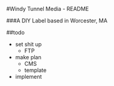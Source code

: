 #Windy Tunnel Media - README

###A DIY Label based in Worcester, MA 

##todo 

- set shit up 
    - FTP 
- make plan
    - CMS
    - template 
- implement
